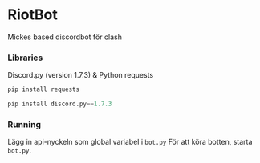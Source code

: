 # RiotBot
Mickes based discordbot för clash
### Libraries ###
Discord.py (version 1.7.3) & Python requests

```python
pip install requests
```
```python
pip install discord.py==1.7.3
```

### Running ###
Lägg in api-nyckeln som global variabel i ```bot.py```
För att köra botten, starta ```bot.py```. 

